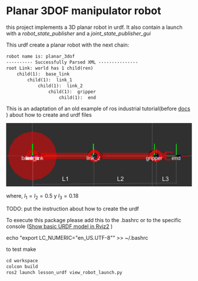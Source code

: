 
# Planar 3DOF manipulator robot

this project implements a 3D planar robot in urdf. It also contain a launch with a *robot_state_publisher* and a *joint_state_publisher_gui*

This urdf create a planar robot with the next chain:
```
robot name is: planar_3dof
---------- Successfully Parsed XML ---------------
root Link: world has 1 child(ren)
    child(1):  base_link
        child(1):  link_1
            child(1):  link_2
                child(1):  gripper
                    child(1):  end

```

This is an adaptation of an old example of ros industrial tutorial(before [docs](https://industrial-training-master.readthedocs.io/) ) about how to create and urdf files

![](robotplanar.PNG)

where, $l_1=l_2=0.5$ y $l_3=0.18$ 

TODO: put the instruction about how to create the urdf



To execute this package please add this to the .bashrc or to the specific console ([Show basic URDF model in Rviz2](https://answers.ros.org/question/348984/show-basic-urdf-model-in-rviz2/) )


echo "export LC_NUMERIC="en_US.UTF-8"" >> ~/.bashrc

to test make
```
cd workspace
colcon build
ros2 launch lesson_urdf view_robot_launch.py
```



